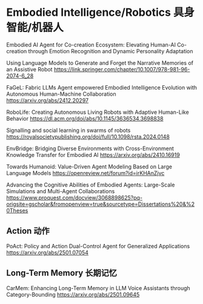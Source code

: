 # Embodied Intelligence/Robotics 具身智能/机器人
Embodied AI Agent for Co-creation Ecosystem: Elevating Human-AI Co-creation through Emotion Recognition and Dynamic Personality Adaptation

Using Language Models to Generate and Forget the Narrative Memories of an Assistive Robot
https://link.springer.com/chapter/10.1007/978-981-96-2074-6_28

FaGeL: Fabric LLMs Agent empowered Embodied Intelligence Evolution with Autonomous Human-Machine Collaboration
https://arxiv.org/abs/2412.20297

RoboLife: Creating Autonomous Living Robots with Adaptive Human-Like Behavior
https://dl.acm.org/doi/abs/10.1145/3636534.3698838

Signalling and social learning in swarms of robots
https://royalsocietypublishing.org/doi/full/10.1098/rsta.2024.0148

EnvBridge: Bridging Diverse Environments with Cross-Environment Knowledge Transfer for Embodied AI
https://arxiv.org/abs/2410.16919

Towards Humanoid: Value-Driven Agent Modeling Based on Large Language Models
https://openreview.net/forum?id=irKHAnZjvc

Advancing the Cognitive Abilities of Embodied Agents: Large-Scale Simulations and Multi-Agent Collaborations
https://www.proquest.com/docview/3068898625?pq-origsite=gscholar&fromopenview=true&sourcetype=Dissertations%20&%20Theses

## Action 动作
PoAct: Policy and Action Dual-Control Agent for Generalized Applications
https://arxiv.org/abs/2501.07054

## Long-Term Memory 长期记忆
CarMem: Enhancing Long-Term Memory in LLM Voice Assistants through Category-Bounding
https://arxiv.org/abs/2501.09645
